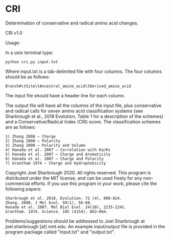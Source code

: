 # CRI
Determination of conservative and radical amino acid changes.


CRI v1.0

Usage:

In a unix terminal type:

    python cri.py input.txt

Where input.txt is a tab-delimited file with four columns. The four columns should be as follows:

    Branch#\tSite\tAncestral_amino_acid\tDerived_amino_acid

The input file should have a header line for each column.

The output file will have all the columns of the input file, plus conservative and radical calls for seven amino acid classification systems (see Sharbrough et al., 2018 Evolution, Table 1 for a description of the schemes) and a Conservative/Radical Index (CRI) score. The classification schemes are as follows:
    
    1) Zhang 2000 – Charge
    2) Zhang 2000 – Polarity 
    3) Zhang 2000 – Polarity and Volume
    4) Hanada et al. 2007 – Correlation with Ka/Ks
    5) Hanada et al. 2007 – Charge and Aromaticity
    6) Hanada et al. 2007 – Charge and Polarity
    7) Grantham 1974 – Charge and Hydrophobicity

Copyright Joel Sharbrough 2020. All rights reserved. This program is distributed under the MIT license, and can be used freely for any non-commercial efforts. If you use this program in your work, please cite the following papers:
    
    Sharbrough et al. 2018. Evolution. 72 (4), 808-824.
    Zhang. 2000. J Mol Evol. 50(1), 56-68.
    Hanada et al. 2007. Mol Biol Evol. 24(10), 2235-2241.
    Grantham. 1974. Science. 185 (4154), 862–864. 

Problems/suggestions should be addressed to Joel Sharbrough at joel.sharbrough [at] nmt.edu. An example input/output file is provided in the program package called "input.txt" and "output.txt".
